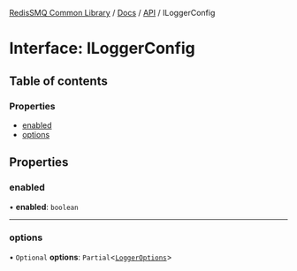[RedisSMQ Common Library](../../../README.md) / [Docs](../../README.md) / [API](../README.md) / ILoggerConfig

# Interface: ILoggerConfig

## Table of contents

### Properties

- [enabled](ILoggerConfig.md#enabled)
- [options](ILoggerConfig.md#options)

## Properties

### enabled

• **enabled**: `boolean`

___

### options

• `Optional` **options**: `Partial`<[`LoggerOptions`](https://github.com/trentm/node-bunyan#constructor-api)>
